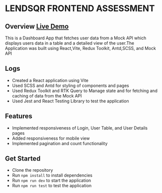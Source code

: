 # LENDSQR FRONTEND ASSESSMENT

## Overview [Live Demo](https://nkwo-emeka-lendsqr-fe-test.netlify.app/)

This is a Dashboard App that fetches user data from a Mock API which displays users data in a table and a detailed view of the user.The Application was built using React,Vite, Redux Toolkit, Antd,SCSS, and Mock API

## Logs

- Created a React application using Vite
- Used SCSS and Antd for styling of components and pages
- Used Redux Toolkit and RTK Query to Manage state and for fetching and caching of data from the Mock API
- Used Jest and React Testing Library to test the application

## Features

- Implemented responsiveness of Login, User Table, and User Details pages
- Added responsiveness for mobile view
- Implemented pagination and count functionality

## Get Started

- Clone the repository
- Run `npm install` to install dependencies
- Run `npm run dev` to start the application
- Run `npm run test` to test the application
